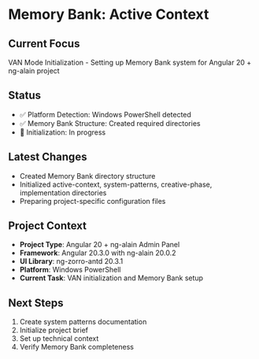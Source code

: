 # Memory Bank: Active Context

## Current Focus
VAN Mode Initialization - Setting up Memory Bank system for Angular 20 + ng-alain project

## Status
- ✅ Platform Detection: Windows PowerShell detected
- ✅ Memory Bank Structure: Created required directories
- 🔄 Initialization: In progress

## Latest Changes
- Created Memory Bank directory structure
- Initialized active-context, system-patterns, creative-phase, implementation directories
- Preparing project-specific configuration files

## Project Context
- **Project Type**: Angular 20 + ng-alain Admin Panel
- **Framework**: Angular 20.3.0 with ng-alain 20.0.2
- **UI Library**: ng-zorro-antd 20.3.1
- **Platform**: Windows PowerShell
- **Current Task**: VAN initialization and Memory Bank setup

## Next Steps
1. Create system patterns documentation
2. Initialize project brief
3. Set up technical context
4. Verify Memory Bank completeness
